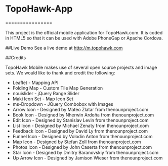 # TopoHawk-App
================

This project is the official mobile application for TopoHawk.com.  It is coded in HTML5 so that it can be used with Adobe PhoneGap or Apache Cordova.

##Live Demo
See a live demo at http://m.topohawk.com

##Credits

TopoHawk Mobile makes use of several open source projects and image sets.  We would like to thank and credit the following:

* Leaflet - Mapping API
* Folding Map - Custom Tile Map Generation
* nouislider - jQuery Range Slider
* Maki Icon Set - Map Icon Set
* ms-Dropdown - JQuery Combobox with Images
* Arrow Icon - Designed by Mateo Zlatar from thenounproject.com
* Book Icon - Designed by Nherwin Ardoña from thenounproject.com
* Edit Icon - Designed by Stanislav Levin from thenounproject.com
* List Icon - Designed by Michael Zenaty from thenounproject.com
* Feedback Icon - Designed by David Ly from thenounproject.com
* Funnel Icon - Designed by Volodin Anton from thenounproject.com
* Map Icon - Designed by Stefan Zoll from thenounproject.com
* Photos Icon - Designed by John Caserta from thenounproject.com
* Star Icon - Designed by Dmitry Baranovskiy from thenounproject.com
* Up Arrow Icon - Designed by Jamison Wieser from thenounproject.com
